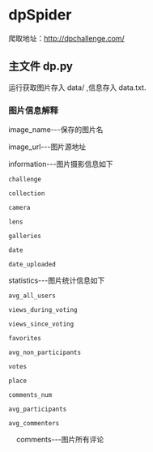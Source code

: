 # dpSpider

爬取地址：http://dpchallenge.com/

## 主文件 dp.py

运行获取图片存入 data/ ,信息存入 data.txt.

### 图片信息解释

image_name---保存的图片名

image_url---图片源地址

information---图片摄影信息如下

    challenge
    
    collection
    
    camera
    
    lens
    
    galleries
    
    date
    
    date_uploaded

statistics---图片统计信息如下

    avg_all_users
    
    views_during_voting
    
    views_since_voting
    
    favorites
    
    avg_non_participants
    
    votes
    
    place
    
    comments_num
    
    avg_participants
    
    avg_commenters
    
comments---图片所有评论

